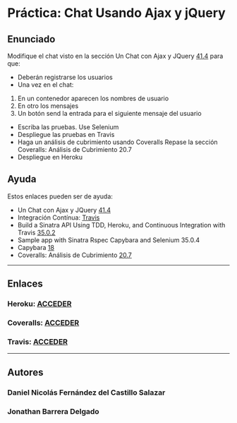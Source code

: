 # Práctica: Chat Usando Ajax y jQuery


## Enunciado

Modifique el chat visto en la sección Un Chat con Ajax y JQuery [41.4](http://nereida.deioc.ull.es/~lpp/perlexamples/node499.html#section:jquerychat) para que:

* Deberán registrarse los usuarios
* Una vez en el chat:
1. En un contenedor aparecen los nombres de usuario
2. En otro los mensajes
3. Un botón send la entrada para el siguiente mensaje del usuario
* Escriba las pruebas. Use Selenium
* Despliegue las pruebas en Travis
* Haga un análisis de cubrimiento usando Coveralls Repase la sección Coveralls: Análisis de Cubrimiento 20.7
* Despliegue en Heroku

## Ayuda

Estos enlaces pueden ser de ayuda:

* Un Chat con Ajax y JQuery [41.4](http://nereida.deioc.ull.es/~lpp/perlexamples/node499.html#section:jquerychat)
* Integración Contínua: [Travis](http://nereida.deioc.ull.es/~lpp/perlexamples/node307.html#chapter:travis) 
* Build a Sinatra API Using TDD, Heroku, and Continuous Integration with Travis [35.0.2](https://campusvirtual.ull.es/1415/mod/url/view.php?id=88151)
* Sample app with Sinatra Rspec Capybara and Selenium 35.0.4
* Capybara [18](http://nereida.deioc.ull.es/~lpp/perlexamples/node305.html#chapter:capybara)
* Coveralls: Análisis de Cubrimiento [20.7](http://nereida.deioc.ull.es/~lpp/perlexamples/node314.html#section:coveralls)

-------------------------------------
## Enlaces


### Heroku: [ACCEDER]()
### Coveralls: [ACCEDER]()
### Travis: [ACCEDER]()

-------------------------------------

## Autores

### Daniel Nicolás Fernández del Castillo Salazar
### Jonathan Barrera Delgado
